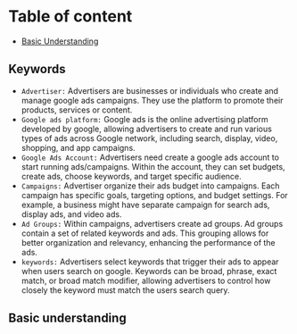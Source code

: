 # Table  of content 
- [Basic Understanding](#basic-understanding)

## Keywords
- `Advertiser:` Advertisers are businesses or individuals who create and manage google ads campaigns. They use the platform to promote their products, services or content.
- `Google ads platform:` Google ads is the online advertising platform developed by google, allowing advertisers to create and run various types of ads across Google network, including search, display, video, shopping, and app campaigns.  
- `Google Ads Account:` Advertisers need create a google ads account to start running ads/campaigns. Within the account, they can set budgets, create ads, choose keywords, and target specific audience. 
- `Campaigns:` Advertiser organize their ads budget into campaigns. Each campaign has specific goals, targeting options, and budget settings. For example, a business might have separate campaign for search ads, display ads, and video ads.
- `Ad Groups:` Within campaigns, advertisers create ad groups. Ad groups contain  a set of related keywords and ads. This grouping allows for better organization and relevancy, enhancing the performance of the ads. 
- `keywords:` Advertisers select keywords that trigger their ads to appear when users search on google. Keywords can be broad, phrase, exact match, or broad match modifier, allowing advertisers to control how closely the keyword must match the users search query. 
## Basic understanding 
